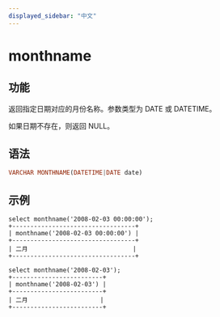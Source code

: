 ```yaml
---
displayed_sidebar: "中文"
---
```


# monthname

## 功能

返回指定日期对应的月份名称。参数类型为 DATE 或 DATETIME。

如果日期不存在，则返回 NULL。

## 语法

```Haskell
VARCHAR MONTHNAME(DATETIME|DATE date)
```

## 示例

```Plain Text
select monthname('2008-02-03 00:00:00');
+----------------------------------+
| monthname('2008-02-03 00:00:00') |
+----------------------------------+
| 二月                             |
+----------------------------------+

select monthname('2008-02-03');
+-------------------------+
| monthname('2008-02-03') |
+-------------------------+
| 二月                    |
+-------------------------+
```